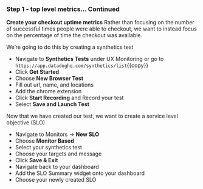 ### Step 1 - top level metrics… Continued


**Create your checkout uptime metrics**
Rather than focusing on the number of successful times people were able to checkout, we want to instead focus on the percentage of time the checkout was available. 

We’re going to do this by creating a synthetics test 

- Navigate to **Synthetics Tests** under UX Monitoring or go to `https://app.datadoghq.com/synthetics/list`{{copy}}
- Click **Get Started**
- Choose **New Browser Test**
- Fill out url, name, and locations
- Add the chrome extension 
- Click **Start Recording** and Record your test
- Select **Save and Launch Test**

Now that we have created our test, we want to create a service level objective (SLO)

- Navigate to Monitors → **New SLO**
- Choose **Monitor Based**
- Select your synthetics test
- Choose your targets and message
- Click **Save & Exit**
- Navigate back to your dashboard
- Add the SLO Summary widget onto your dashboard
- Choose your newly created SLO
